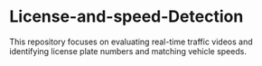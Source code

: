 # License-and-speed-Detection
This repository focuses on evaluating real-time traffic videos and identifying license plate numbers and matching vehicle speeds.

